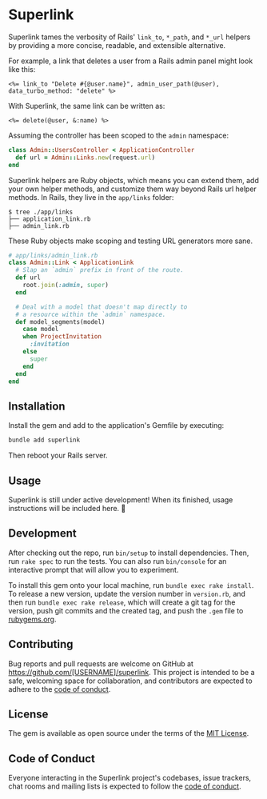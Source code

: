 # Superlink

Superlink tames the verbosity of Rails' `link_to`, `*_path`, and `*_url` helpers by providing a more concise, readable, and extensible alternative.

For example, a link that deletes a user from a Rails admin panel might look like this:

```erb
<%= link_to "Delete #{@user.name}", admin_user_path(@user), data_turbo_method: "delete" %>
```

With Superlink, the same link can be written as:

```erb
<%= delete(@user, &:name) %>
```

Assuming the controller has been scoped to the `admin` namespace:

```ruby
class Admin::UsersController < ApplicationController
  def url = Admin::Links.new(request.url)
end
```

Superlink helpers are Ruby objects, which means you can extend them, add your own helper methods, and customize them way beyond Rails url helper methods. In Rails, they live in the `app/links` folder:

```
$ tree ./app/links
├── application_link.rb
├── admin_link.rb
```

These Ruby objects make scoping and testing URL generators more sane.

```ruby
# app/links/admin_link.rb
class Admin::Link < ApplicationLink
  # Slap an `admin` prefix in front of the route.
  def url
    root.join(:admin, super)
  end

  # Deal with a model that doesn't map directly to
  # a resource within the `admin` namespace.
  def model_segments(model)
    case model
    when ProjectInvitation
      :invitation
    else
      super
    end
  end
end
```

## Installation

Install the gem and add to the application's Gemfile by executing:

```bash
bundle add superlink
```

Then reboot your Rails server.

## Usage

Superlink is still under active development! When its finished, usage instructions will be included here. 🤠

## Development

After checking out the repo, run `bin/setup` to install dependencies. Then, run `rake spec` to run the tests. You can also run `bin/console` for an interactive prompt that will allow you to experiment.

To install this gem onto your local machine, run `bundle exec rake install`. To release a new version, update the version number in `version.rb`, and then run `bundle exec rake release`, which will create a git tag for the version, push git commits and the created tag, and push the `.gem` file to [rubygems.org](https://rubygems.org).

## Contributing

Bug reports and pull requests are welcome on GitHub at https://github.com/[USERNAME]/superlink. This project is intended to be a safe, welcoming space for collaboration, and contributors are expected to adhere to the [code of conduct](https://github.com/[USERNAME]/superlink/blob/main/CODE_OF_CONDUCT.md).

## License

The gem is available as open source under the terms of the [MIT License](https://opensource.org/licenses/MIT).

## Code of Conduct

Everyone interacting in the Superlink project's codebases, issue trackers, chat rooms and mailing lists is expected to follow the [code of conduct](https://github.com/[USERNAME]/superlink/blob/main/CODE_OF_CONDUCT.md).
